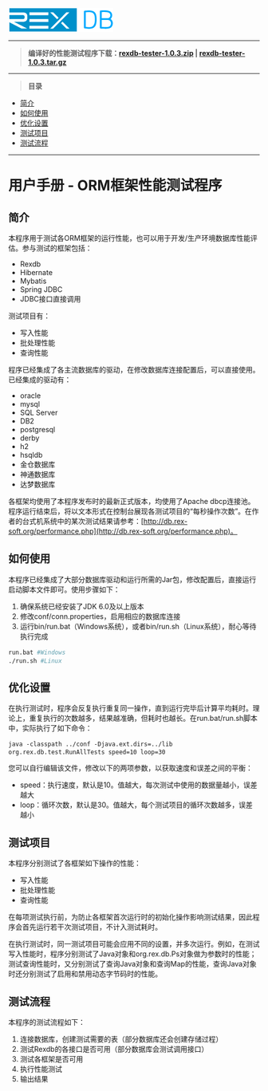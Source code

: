 ![](document/zh-cn/resource/logo.png)

----------

> **编译好的性能测试程序下载：[rexdb-tester-1.0.3.zip](http://dl.rex-soft.org/rexdb/rexdb-tester-1.0.3.zip) | [rexdb-tester-1.0.3.tar.gz](http://dl.rex-soft.org/rexdb/rexdb-tester-1.0.3.tar.gz)**


----------

> **目录**

- [简介](#user-content-intro)
- [如何使用](#user-content-how)
- [优化设置](#user-content-conf)
- [测试项目](#user-content-project)
- [测试流程](#user-content-flow)

----------

# 用户手册 - ORM框架性能测试程序 #

## <div id="intro">简介</div> ##

本程序用于测试各ORM框架的运行性能，也可以用于开发/生产环境数据库性能评估。参与测试的框架包括：

- Rexdb
- Hibernate
- Mybatis
- Spring JDBC
- JDBC接口直接调用

测试项目有：

- 写入性能
- 批处理性能
- 查询性能

程序已经集成了各主流数据库的驱动，在修改数据库连接配置后，可以直接使用。已经集成的驱动有：

- oracle
- mysql
- SQL Server
- DB2
- postgresql
- derby
- h2
- hsqldb
- 金仓数据库
- 神通数据库
- 达梦数据库

各框架均使用了本程序发布时的最新正式版本，均使用了Apache dbcp连接池。程序运行结束后，将以文本形式在控制台展现各测试项目的“每秒操作次数”。在作者的台式机系统中的某次测试结果请参考：[http://db.rex-soft.org/performance.php](http://db.rex-soft.org/performance.php)。

## <div id="how">如何使用</div> ##

本程序已经集成了大部分数据库驱动和运行所需的Jar包，修改配置后，直接运行启动脚本文件即可。使用步骤如下：

1. 确保系统已经安装了JDK 6.0及以上版本
2. 修改conf/conn.properties，启用相应的数据库连接
3. 运行bin/run.bat（Windows系统），或者bin/run.sh（Linux系统），耐心等待执行完成

```bash
run.bat #Windows
./run.sh #Linux
```

## <div id="conf">优化设置</div> ##

在执行测试时，程序会反复执行重复同一操作，直到运行完毕后计算平均耗时。理论上，重复执行的次数越多，结果越准确，但耗时也越长。在run.bat/run.sh脚本中，实际执行了如下命令：

```
java -classpath ../conf -Djava.ext.dirs=../lib org.rex.db.test.RunAllTests speed=10 loop=30
```

您可以自行编辑该文件，修改以下的两项参数，以获取速度和误差之间的平衡：

- speed：执行速度，默认是10。值越大，每次测试中使用的数据量越小，误差越大
- loop：循环次数，默认是30。值越大，每个测试项目的循环次数越多，误差越小


## <div id="project">测试项目</div> ##

本程序分别测试了各框架如下操作的性能：

- 写入性能
- 批处理性能
- 查询性能

在每项测试执行前，为防止各框架首次运行时的初始化操作影响测试结果，因此程序会首先运行若干次测试项目，不计入测试耗时。

在执行测试时，同一测试项目可能会应用不同的设置，并多次运行。例如，在测试写入性能时，程序分别测试了Java对象和org.rex.db.Ps对象做为参数时的性能；测试查询性能时，又分别测试了查询Java对象和查询Map的性能，查询Java对象时还分别测试了启用和禁用动态字节码时的性能。

## <div id="flow">测试流程</div> ##

本程序的测试流程如下：

1. 连接数据库，创建测试需要的表（部分数据库还会创建存储过程）
2. 测试Rexdb的各接口是否可用（部分数据库会测试调用接口）
3. 测试各框架是否可用
4. 执行性能测试
5. 输出结果
